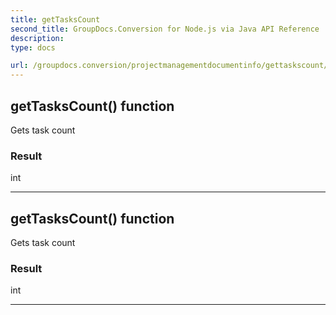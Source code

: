 ```yaml
---
title: getTasksCount
second_title: GroupDocs.Conversion for Node.js via Java API Reference
description: 
type: docs

url: /groupdocs.conversion/projectmanagementdocumentinfo/gettaskscount/
---
```


## getTasksCount()  function
Gets task count

### Result
int


---


## getTasksCount()  function
Gets task count

### Result
int


---


